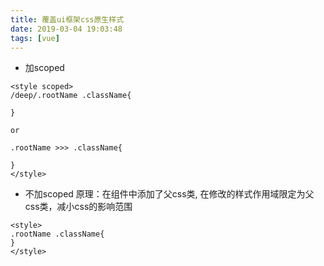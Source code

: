 ```yaml
---
title: 覆盖ui框架css原生样式
date: 2019-03-04 19:03:48
tags: [vue]
---
```



- 加scoped
```
<style scoped>
/deep/.rootName .className{
    
}

or 

.rootName >>> .className{
    
}
</style>

```

- 不加scoped
原理：在组件中添加了父css类, 在修改的样式作用域限定为父css类，减小css的影响范围
```
<style>
.rootName .className{
}
</style>
```
